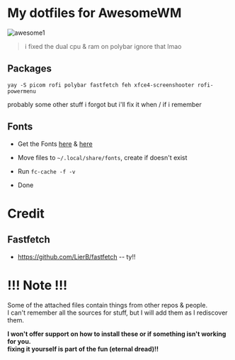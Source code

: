 # My dotfiles for AwesomeWM
![awesome1](https://fuji.s-ul.eu/bpLr62e0)
> i fixed the dual cpu & ram on polybar ignore that lmao
## Packages
``` yay -S picom rofi polybar fastfetch feh xfce4-screenshooter rofi-powermenu ``` 

probably some other stuff i forgot but i'll fix it when / if i remember

## Fonts
- Get the Fonts [here](https://www.jetbrains.com/lp/mono/) & [here](https://github.com/ryanoasis/nerd-fonts/releases/download/v3.2.1/JetBrainsMono.zip) 
- Move files to ``` ~/.local/share/fonts ```, create if doesn't exist

- Run ```fc-cache -f -v ``` 

- Done

# Credit
## Fastfetch
- https://github.com/LierB/fastfetch -- ty!!

# !!! Note !!!
Some of the attached files contain things from other repos & people. \
I can't remember all the sources for stuff, but I will add them as I rediscover them.

**I won't offer support on how to install these or if something isn't working for you. \
fixing it yourself is part of the fun (eternal dread)!!**
